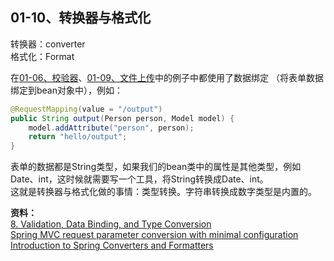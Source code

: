 01-10、转换器与格式化
---
转换器：converter  
格式化：Format  


在[01-06、校验器](./01-06.md)、[01-09、文件上传](./01-09.md)中的例子中都使用了数据绑定
（将表单数据绑定到bean对象中），例如：  

```java
@RequestMapping(value = "/output")
public String output(Person person, Model model) {
    model.addAttribute("person", person);
    return "hello/output";
}
```
表单的数据都是String类型，如果我们的bean类中的属性是其他类型，例如Date、int，这时候就需要写一个工具，将String转换成Date、int。  
这就是转换器与格式化做的事情：类型转换。字符串转换成数字类型是内置的。  

**资料：**  
[8. Validation, Data Binding, and Type Conversion](http://docs.spring.io/spring-framework/docs/current/spring-framework-reference/html/validation.html)  
[Spring MVC request parameter conversion with minimal configuration](http://unitstep.net/blog/2013/04/07/spring-mvc-request-parameter-conversion-with-minimal-configuration/)  
[Introduction to Spring Converters and Formatters](http://www.javabeat.net/introduction-to-spring-converters-and-formatters/)  
